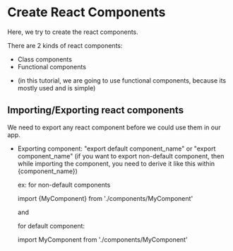 # Create React Components

Here, we try to create the react components.

There are 2 kinds of react components:

- Class components
- Functional components

* (in this tutorial, we are going to use functional components, because its mostly used and is simple)

## Importing/Exporting react components

We need to export any react component before we could use them in our app.

- Exporting component:
  "export default component_name"
  or
  "export component_name"
  (if you want to export non-default component, then while importing the component, you need to derive it like this within {component_name})

  ex: for non-default components

  import {MyComponent} from './components/MyComponent'

  and

  for default component:

  import MyComponent from './components/MyComponent'
